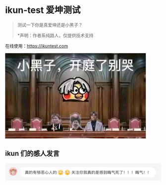 # ikun-test 爱坤测试

> 测试一下你是真爱坤还是小黑子？
> 
> *声明：作者系纯路人，仅提供技术支持

在线使用：https://ikuntest.com

![小黑子开庭别哭](./doc/kaitingbieku.png)

## ikun 们的感人发言

![](./doc/ikun1.png)

